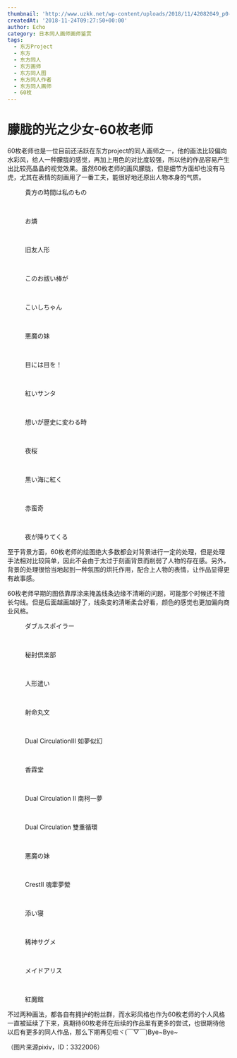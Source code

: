 ```yaml
---
thumbnail: 'http://www.uzkk.net/wp-content/uploads/2018/11/42082049_p0-825x510.jpg'
createdAt: '2018-11-24T09:27:50+00:00'
author: Echo
category: 日本同人画师画师鉴赏
tags:
  - 东方Project
  - 东方
  - 东方同人
  - 东方画师
  - 东方同人图
  - 东方同人作者
  - 东方同人画师
  - 60枚
---
```


# 朦胧的光之少女-60枚老师

60枚老师也是一位目前还活跃在东方project的同人画师之一，他的画法比较偏向水彩风，给人一种朦胧的感觉，再加上用色的对比度较强，所以他的作品容易产生出比较亮晶晶的视觉效果。虽然60枚老师的画风朦胧，但是细节方面却也没有马虎，尤其在表情的刻画用了一番工夫，能很好地还原出人物本身的气质。

<figure>
  <img src="http://www.uzkk.net/wp-content/uploads/2018/11/41910631_p0-1.jpg" alt=""/>
  <figcaption>貴方の時間は私のもの</figcaption>
</figure>

 

<figure>
  <img src="http://www.uzkk.net/wp-content/uploads/2018/11/41930811_p0.jpg" alt=""/>
  <figcaption>お燐</figcaption>
</figure>

 

<figure>
  <img src="http://www.uzkk.net/wp-content/uploads/2018/11/43066179_p0.jpg" alt=""/>
  <figcaption>旧友人形</figcaption>
</figure>

 

<figure>
  <img src="http://www.uzkk.net/wp-content/uploads/2018/11/44036478_p0.jpg" alt=""/>
  <figcaption>このお祓い棒が</figcaption>
</figure>

 

<figure>
  <img src="http://www.uzkk.net/wp-content/uploads/2018/11/42082049_p0.jpg" alt=""/>
  <figcaption>こいしちゃん</figcaption>
</figure>

 

<figure>
  <img src="http://www.uzkk.net/wp-content/uploads/2018/11/42390794_p0.jpg" alt=""/>
  <figcaption>悪魔の妹</figcaption>
</figure>

 

<figure>
  <img src="http://www.uzkk.net/wp-content/uploads/2018/11/42994758_p0.jpg" alt=""/>
  <figcaption>目には目を！</figcaption>
</figure>

 

<figure>
  <img src="http://www.uzkk.net/wp-content/uploads/2018/11/47745464_p0-1.jpg" alt=""/>
  <figcaption>紅いサンタ</figcaption>
</figure>

 

<figure>
  <img src="http://www.uzkk.net/wp-content/uploads/2018/11/47766774_p0-1.jpg" alt=""/>
  <figcaption>想いが歴史に変わる時</figcaption>
</figure>

 

<figure>
  <img src="http://www.uzkk.net/wp-content/uploads/2018/11/54075462_p0.jpg" alt=""/>
  <figcaption>夜桜</figcaption>
</figure>

 

<figure>
  <img src="http://www.uzkk.net/wp-content/uploads/2018/11/44853473_p0-1.jpg" alt=""/>
  <figcaption>黒い海に紅く</figcaption>
</figure>

 

<figure>
  <img src="http://www.uzkk.net/wp-content/uploads/2018/11/45067831_p0.jpg" alt=""/>
  <figcaption>赤蛮奇</figcaption>
</figure>

 

<figure>
  <img src="http://www.uzkk.net/wp-content/uploads/2018/11/45197454_p0-1.jpg" alt=""/>
  <figcaption>夜が降りてくる</figcaption>
</figure>

至于背景方面，60枚老师的绘图绝大多数都会对背景进行一定的处理，但是处理手法相对比较简单，因此不会由于太过于刻画背景而削弱了人物的存在感。另外，背景的处理很恰当地起到一种氛围的烘托作用，配合上人物的表情，让作品显得更有故事感。

60枚老师早期的图依靠厚涂来掩盖线条边缘不清晰的问题，可能那个时候还不擅长勾线。但是后面越画越好了，线条变的清晰柔合好看，颜色的感觉也更加偏向商业风格。

<figure>
  <img src="http://www.uzkk.net/wp-content/uploads/2018/11/69218718_p0.jpg" alt=""/>
  <figcaption>ダブルスポイラー</figcaption>
</figure>

 

<figure>
  <img src="http://www.uzkk.net/wp-content/uploads/2018/11/69311606_p0.jpg" alt=""/>
  <figcaption>秘封倶楽部</figcaption>
</figure>

 

<figure>
  <img src="http://www.uzkk.net/wp-content/uploads/2018/11/69204447_p0.jpg" alt=""/>
  <figcaption>人形遣い</figcaption>
</figure>

 

<figure>
  <img src="http://www.uzkk.net/wp-content/uploads/2018/11/68457754_p0.jpg" alt=""/>
  <figcaption>射命丸文</figcaption>
</figure>

 

<figure>
  <img src="http://www.uzkk.net/wp-content/uploads/2018/11/62702938_p0.jpg" alt=""/>
  <figcaption>Dual CirculationⅢ 如夢似幻</figcaption>
</figure>

 

<figure>
  <img src="http://www.uzkk.net/wp-content/uploads/2018/11/69325904_p0.jpg" alt=""/>
  <figcaption>香霖堂</figcaption>
</figure>

 

<figure>
  <img src="http://www.uzkk.net/wp-content/uploads/2018/11/58351799_p0.jpg" alt=""/>
  <figcaption>Dual Circulation Ⅱ 南柯一夢</figcaption>
</figure>

 

<figure>
  <img src="http://www.uzkk.net/wp-content/uploads/2018/11/56551460_p0.jpg" alt=""/>
  <figcaption>Dual Circulation 雙重循環</figcaption>
</figure>

 

<figure>
  <img src="http://www.uzkk.net/wp-content/uploads/2018/11/68419990_p0.jpg" alt=""/>
  <figcaption>悪魔の妹</figcaption>
</figure>

 

<figure>
  <img src="http://www.uzkk.net/wp-content/uploads/2018/11/66418858_p0.jpg" alt=""/>
  <figcaption>CrestⅡ 魂牽夢縈</figcaption>
</figure>

 

<figure>
  <img src="http://www.uzkk.net/wp-content/uploads/2018/11/66362485_p0.jpg" alt=""/>
  <figcaption>添い寝</figcaption>
</figure>

 

<figure>
  <img src="http://www.uzkk.net/wp-content/uploads/2018/11/56601163_p0.jpg" alt=""/>
  <figcaption>稀神サグメ</figcaption>
</figure>

 

<figure>
  <img src="http://www.uzkk.net/wp-content/uploads/2018/11/62512175_p0.jpg" alt=""/>
  <figcaption>メイドアリス</figcaption>
</figure>

 

<figure>
  <img src="http://www.uzkk.net/wp-content/uploads/2018/11/54089416_p0-1.jpg" alt=""/>
  <figcaption>紅魔館</figcaption>
</figure>

不过两种画法，都各自有拥护的粉丝群，而水彩风格也作为60枚老师的个人风格一直被延续了下来，真期待60枚老师在后续的作品里有更多的尝试，也很期待他以后有更多的同人作品，那么下期再见啦ヾ(￣▽￣)Bye~Bye~

（图片来源pixiv，ID：3322006）
